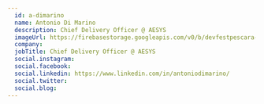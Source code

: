 ```yaml
---
  id: a-dimarino
  name: Antonio Di Marino
  description: Chief Delivery Officer @ AESYS
  imageUrl: https://firebasestorage.googleapis.com/v0/b/devfestpescara-2023.appspot.com/o/speakers%2Fa-dimarino.png?alt=media&token=a4811738-bb8e-46f6-affd-98a046738dc9
  company: 
  jobTitle: Chief Delivery Officer @ AESYS
  social.instagram: 
  social.facebook: 
  social.linkedin: https://www.linkedin.com/in/antoniodimarino/
  social.twitter: 
  social.blog: 
---
```

  